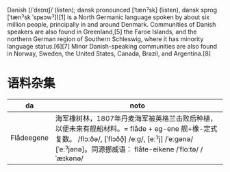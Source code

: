 Danish (/ˈdeɪnɪʃ/ (listen); dansk pronounced [ˈtænˀsk] (listen), dansk sprog [ˈtænˀsk ˈspʁɔwˀ])[1] is a North Germanic language spoken by about six million people, principally in and around Denmark. Communities of Danish speakers are also found in Greenland,[5] the Faroe Islands, and the northern German region of Southern Schleswig, where it has minority language status.[6][7] Minor Danish-speaking communities are also found in Norway, Sweden, the United States, Canada, Brazil, and Argentina.[8]

# 语料杂集

da | noto
-|-
Flådeegene | 海军橡树林，1807年丹麦海军被英格兰击败后种植，以便未来有舰船材料。= flåde + eg-ene 舰+橡-定式复数。 /flɔːðə/, [ˈflɔðð̩] /eːɡ/, [eːˀj] /ˈeːɡənə/ [ˈeːˀjənə]。同源挪威语： flåte-eikene /ˈfloːtə/ /ˈæɪkənə/

